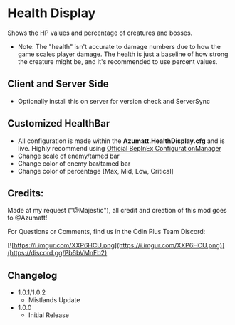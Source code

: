 # Health Display

Shows the HP values and percentage of creatures and bosses.

- Note: The "health" isn't accurate to damage numbers due to how the game scales player damage. The health is just a
  baseline of how strong the creature might be, and it's recommended to use percent values.

## Client and Server Side

* Optionally install this on server for version check and ServerSync

## Customized HealthBar

* All configuration is made within the **Azumatt.HealthDisplay.cfg** and is live. Highly recommend using
  [Official BepInEx ConfigurationManager](https://valheim.thunderstore.io/package/Azumatt/Official_BepInEx_ConfigurationManager/)
* Change scale of enemy/tamed bar
* Change color of enemy bar/tamed bar
* Change color of percentage [Max, Mid, Low, Critical]

## Credits:

Made at my request ("@Majestic"), all credit and creation of this mod goes to @Azumatt!

For Questions or Comments, find us in the Odin Plus Team Discord:

[![https://i.imgur.com/XXP6HCU.png](https://i.imgur.com/XXP6HCU.png)](https://discord.gg/Pb6bVMnFb2)


## Changelog
- 1.0.1/1.0.2
  - Mistlands Update
- 1.0.0
  - Initial Release